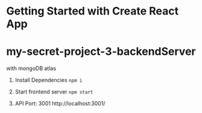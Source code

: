 # Getting Started with Create React App

# my-secret-project-3-backendServer
with mongoDB atlas

1. Install Dependencies
```npm i```

2. Start frontend server
```npm start```

3. API Port: 3001
http://localhost:3001/
